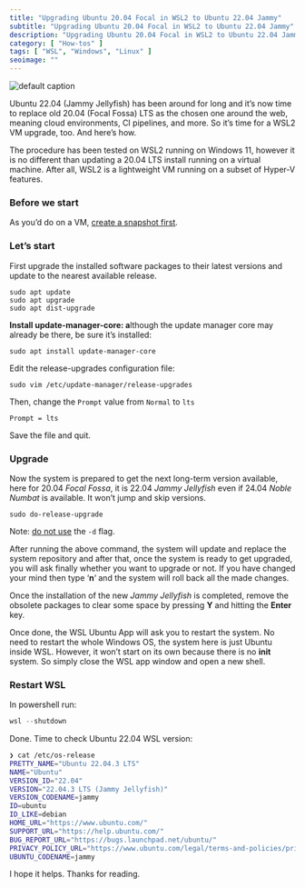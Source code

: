 ```yaml
---
title: "Upgrading Ubuntu 20.04 Focal in WSL2 to Ubuntu 22.04 Jammy"
subtitle: "Upgrading Ubuntu 20.04 Focal in WSL2 to Ubuntu 22.04 Jammy"
description: "Upgrading Ubuntu 20.04 Focal in WSL2 to Ubuntu 22.04 Jammy"
category: [ "How-tos" ]
tags: [ "WSL", "Windows", "Linux" ]
seoimage: ""
---
```


![default caption](https://fpira.com/static/postimages/3014/557-002.jpg)

Ubuntu 22.04 (Jammy Jellyfish) has been around for long and it’s now time to replace old 20.04 (Focal Fossa) LTS as the chosen one around the web, meaning cloud environments, CI pipelines, and more. So it’s time for a WSL2 VM upgrade, too. And here’s how.

The procedure has been tested on WSL2 running on Windows 11, however it is no different than updating a 20.04 LTS install running on a virtual machine. After all, WSL2 is a lightweight VM running on a subset of Hyper-V features.

### Before we start

As you’d do on a VM, [create a snapshot first](https://learn.microsoft.com/en-us/windows/wsl/basic-commands#export-a-distribution).

### Let’s start

First upgrade the installed software packages to their latest versions and update to the nearest available release.

```text
sudo apt update
sudo apt upgrade
sudo apt dist-upgrade
```

**Install update-manager-core: a**lthough the update manager core may already be there, be sure it’s installed:

```text
sudo apt install update-manager-core
```

Edit the release-upgrades configuration file:

```text
sudo vim /etc/update-manager/release-upgrades
```

Then, change the `Prompt` value from `Normal` to `lts`

```text
Prompt = lts
```

Save the file and quit.

### Upgrade

Now the system is prepared to get the next long-term version available, here for 20.04 _Focal Fossa_, it is 22.04 _Jammy Jellyfish_ even if 24.04 _Noble Numbat_ is available. It won’t jump and skip versions.

```text
sudo do-release-upgrade
```

Note: [do not use](https://ubuntu.com/server/docs/how-to-upgrade-your-release#upgrade-the-system) the `-d` flag.

After running the above command, the system will update and replace the system repository and after that, once the system is ready to get upgraded, you will ask finally whether you want to upgrade or not. If you have changed your mind then type ‘**n**‘ and the system will roll back all the made changes.

Once the installation of the new _Jammy Jellyfish_ is completed, remove the obsolete packages to clear some space by pressing **Y** and hitting the **Enter** key.

Once done, the WSL Ubuntu App will ask you to restart the system. No need to restart the whole Windows OS, the system here is just Ubuntu inside WSL. However, it won’t start on its own because there is no **init** system. So simply close the WSL app window and open a new shell.

### Restart WSL

In powershell run:

```powershell
wsl --shutdown
```

Done. Time to check Ubuntu 22.04 WSL version:

```bash
❯ cat /etc/os-release
PRETTY_NAME="Ubuntu 22.04.3 LTS"
NAME="Ubuntu"
VERSION_ID="22.04"
VERSION="22.04.3 LTS (Jammy Jellyfish)"
VERSION_CODENAME=jammy
ID=ubuntu
ID_LIKE=debian
HOME_URL="https://www.ubuntu.com/"
SUPPORT_URL="https://help.ubuntu.com/"
BUG_REPORT_URL="https://bugs.launchpad.net/ubuntu/"
PRIVACY_POLICY_URL="https://www.ubuntu.com/legal/terms-and-policies/privacy-policy"
UBUNTU_CODENAME=jammy
```

I hope it helps. Thanks for reading.

